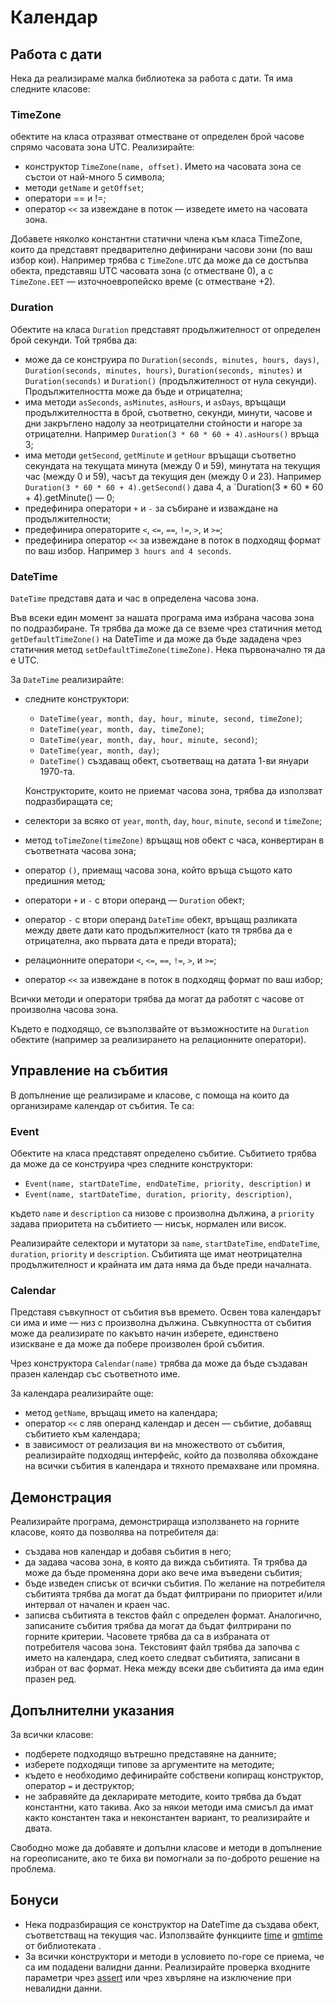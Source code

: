 # Календар

## Работа с дати

Нека да реализираме малка библиотека за работа с дати. Тя има следните класове:

### TimeZone

обектите на класа отразяват отместване от определен брой часове спрямо часовата зона UTC. Реализирайте:

*   конструктор `TimeZone(name, offset)`. Името на часовата зона се състои от най-много 5 символа;
*   методи `getName` и `getOffset`;
*   оператори == и !=;
*   оператор `<<` за извеждане в поток — изведете името на часовата зона.

Добавете няколко константни статични члена към класа TimeZone, които да представят предварително дефинирани часови зони (по ваш избор кои). Например трябва с `TimeZone.UTC` да може да се достъпва обекта, представяш UTC часовата зона (с отместване 0), а с `TimeZone.EET` — източноевропейско време (с отместване +2).

### Duration

Обектите на класа `Duration` представят продължителност от определен брой секунди. Той трябва да:

*   може да се конструира по `Duration(seconds, minutes, hours, days)`, `Duration(seconds, minutes, hours)`, `Duration(seconds, minutes)` и `Duration(seconds)` и `Duration()` (продължителност от нула секунди). Продължителността може да бъде и отрицателна;
*   има методи `asSeconds`, `asMinutes`, `asHours`, и `asDays`, връщащи продължителността в брой, съответно, секунди, минути, часове и дни закръглено надолу за неотрицателни стойности и нагоре за отрицателни. Например `Duration(3 * 60 * 60 + 4).asHours()` връща 3;
*   има методи `getSecond`, `getMinute` и `getHour` връщащи съответно секундата на текущата минута (между 0 и 59), минутата на текущия час (между 0 и 59), часът да текущия ден (между 0 и 23). Например `Duration(3 * 60 * 60 + 4).getSecond()` дава 4, а `Duration(3 * 60 * 60 + 4).getMinute() — 0;
*   предефинира оператори `+` и `-` за събиране и изваждане на продължителности;
*   предефинира операторите `<`, `<=`, `==`, `!=`, `>`, и `>=`;
*   предефинира оператор `<<` за извеждане в поток в подходящ формат по ваш избор. Например `3 hours and 4 seconds`.

### DateTime

`DateTime` представя дата и час в определена часова зона.

Във всеки един момент за нашата програма има избрана часова зона по подразбиране. Тя трябва да може да се вземе чрез статичния метод `getDefaultTimeZone()` на DateTime и да може да бъде зададена чрез статичния метод `setDefaultTimeZone(timeZone)`. Нека първоначално тя да е UTC.

За `DateTime` реализирайте:

*   следните конструктори:
    -   `DateTime(year, month, day, hour, minute, second, timeZone)`;
    -   `DateTime(year, month, day, timeZone)`;
    -   `DateTime(year, month, day, hour, minute, second)`;
    -   `DateTime(year, month, day)`;
    -   `DateTime()` създаващ обект, съответващ на датата 1-ви януари 1970-та.
    
    Конструкторите, които не приемат часова зона, трябва да използват подразбиращата се;
*   селектори за всяко от `year`, `month`, `day`, `hour`, `minute`, `second` и `timeZone`;
*   метод `toTimeZone(timeZone)` връщащ нов обект с часа, конвертиран в съответната часова зона;
*   оператор `()`, приемащ часова зона, който връща същото като предишния метод;
*   оператори `+` и `-` с втори операнд — `Duration` обект;
*   оператор `-` с втори операнд `DateTime` обект, връщащ разликата между двете дати като продължителност (като тя трябва да е отрицателна, ако първата дата е преди втората);
*   релационните оператори `<`, `<=`, `==`, `!=`, `>`, и `>=`;
*   оператор `<<` за извеждане в поток в подходящ формат по ваш избор;

Всички методи и оператори трябва да могат да работят с часове от произволна часова зона.

Където е подходящо, се възползвайте от възможностите на `Duration` обектите (например за реализирането на релационните оператори).

## Управление на събития

В допълнение ще реализираме и класове, с помоща на които да организираме календар от събития. Те са:

### Event

Обектите на класа представят определено събитие. Събитието трябва да може да се конструира чрез следните конструктори:

*   `Event(name, startDateTime, endDateTime, priority, description)` и
*   `Event(name, startDateTime, duration, priority, description)`,

където `name` и `description` са низове с произволна дължина, а `priority` задава приоритета на събитието — нисък, нормален или висок.

Реализирайте селектори и мутатори за `name`, `startDateTime`, `endDateTime`, `duration`, `priority` и `description`. Събитията ще имат неотрицателна продължителност и крайната им дата няма да бъде преди началната.

### Calendar

Представя съвкупност от събития във времето. Освен това календарът си има и име — низ с произволна дължина. Съвкупността от събития може да реализирате по какъвто начин изберете, единствено изискване е да може да побере произволен брой събития.

Чрез конструктора `Calendar(name)` трябва да може да бъде създаван празен календар със съответното име.

За календара реализирайте още:

*   метод `getName`, връщащ името на календара;
*   оператор `<<` с ляв операнд календар и десен — събитие, добавящ събитието към календара;
*   в зависимост от реализация ви на множеството от събития, реализирайте подходящ интерфейс, който да позволява обхождане на всички събития в календара и тяхното премахване или промяна.

## Демонстрация

Реализирайте програма, демонстрираща използването на горните класове, която да позволява на потребителя да:
*   създава нов календар и добавя събития в него;
*   да задава часова зона, в която да вижда събитията. Тя трябва да може да бъде променяна дори ако вече има въведени събития;
*   бъде изведен списък от всички събития. По желание на потребителя събитията трябва да могат да бъдат филтрирани по приоритет и/или интервал от начален и краен час.
*   записва събитията в текстов файл с определен формат. Аналогично, записаните събития трябва да могат да бъдат филтрирани по горните критерии. Часовете трябва да са в избраната от потребителя часова зона. Текстовият файл трябва да започва с името на календара, след което следват събитията, записани в избран от вас формат. Нека между всеки две събитията да има един празен ред.

## Допълнителни указания

За всички класове:
*   подберете подходящо вътрешно представяне на данните;
*   изберете подходящи типове за аргументите на методите;
*   където е необходимо дефинирайте собствени копиращ конструктор, оператор `=` и деструктор;
*   не забравяйте да декларирате методите, които трябва да бъдат константни, като такива. Ако за някои методи има смисъл да имат както константен така и неконстантен вариант, то реализирайте и двата.

Свободно може да добавяте и допълни класове и методи в допълнение на гореописаните, ако те биха ви помогнали за по-доброто решение на проблема.

## Бонуси

*   Нека подразбиращия се конструктор на DateTime да създава обект, съответстващ на текущия час. Използвайте функциите [time](http://en.cppreference.com/w/cpp/chrono/c/time) и [gmtime](http://en.cppreference.com/w/cpp/chrono/c/gmtime) от библиотеката [<ctime>](http://en.cppreference.com/w/cpp/chrono/c).
*   За всички конструктори и методи в условието по-горе се приема, че са им подадени валидни данни. Реализирайте проверка входните параметри чрез [assert](http://en.cppreference.com/w/cpp/error/assert) или чрез хвърляне на изключение при невалидни данни.
